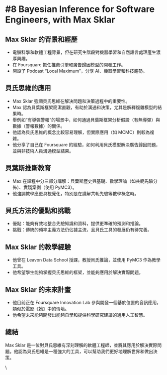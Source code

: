 # #8 Bayesian Inference for Software Engineers, with Max Sklar

## **Max Sklar 的背景和經歷**

* 電腦科學和軟體工程背景，但在研究生階段對機器學習和自然語言處理產生濃厚興趣。
* 在 Foursquare 擔任推薦引擎和廣告歸因模型的開發工作。
* 開設了 Podcast “Local Maximum”，分享 AI、機器學習和科技趨勢。

## **貝氏思維的應用**

* Max Sklar 強調貝氏思維在解決問題和決策過程中的重要性。
* Max 認為貝葉斯框架簡潔直觀，有助於溝通和決策，尤其是解釋複雜模型的結果時。
* 舉例如“有導彈警報”的場景中，如何通過貝葉斯框架分析假設（有無導彈）與數據（警報數據）的關係。
* 他認為貝氏思維的概念比較容易理解，但實際應用（如 MCMC）則較為複雜。
* 他分享了自己在 Foursquare 的經驗，如何利用貝氏模型解決廣告歸因問題，並與非技術人員溝通模型結果。

## **貝葉斯推斷教育**

* Max 在課程中分三部分講解：貝葉斯歷史與基礎、數學理論（如共軛先驗分佈）、實踐案例（使用 PyMC3）。
* 他強調教學應更具視覺化，特別是在講解共軛先驗等數學概念時。

## **貝氏方法的優點和挑戰**

* 優點：能夠有效地整合先驗知識和資料，提供更準確的預測和推論。
* 挑戰：傳統的頻率主義方法仍佔據主流，且貝氏工具的發展仍有待完善。

## **Max Sklar 的教學經驗**

* 他曾在 Leavon Data School 授課，教授貝氏推論，並使用 PyMC3 作為教學工具。
* 他希望學生能夠掌握貝氏思維的框架，並能夠應用於解決實際問題。

## **Max Sklar 的未來計畫**

* 他目前正在 Foursquare Innovation Lab 參與開發一個基於位置的音訊應用，類似於電影《她》中的情境。
* 他希望未來能夠開發出能夠自學和提供科學研究建議的通用人工智慧。

## **總結**

Max Sklar 是一位對貝氏思維有深刻理解的軟體工程師，並將其應用於解決實際問題。他認為貝氏思維是一種強大的工具，可以幫助我們更好地理解世界和做出決策。

\
